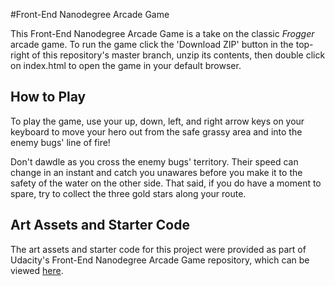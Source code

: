 #Front-End Nanodegree Arcade Game

This Front-End Nanodegree Arcade Game is a take on the classic _Frogger_ arcade game. To run the game click the 'Download ZIP' button in the top-right of this repository's master branch, unzip its contents, then double click on index.html to open the game in your default browser.

## How to Play

To play the game, use your up, down, left, and right arrow keys on your keyboard to move your hero out from the safe grassy area and into the enemy bugs' line of fire!

Don't dawdle as you cross the enemy bugs' territory. Their speed can change in an instant and catch you unawares before you make it to the safety of the water on the other side. That said, if you do have a moment to spare, try to collect the three gold stars along your route.

## Art Assets and Starter Code

The art assets and starter code for this project were provided as part of Udacity's Front-End Nanodegree Arcade Game repository, which can be viewed [here](https://github.com/udacity/frontend-nanodegree-arcade-game).
